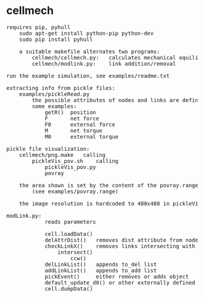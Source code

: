 # cellmech
<pre>
requires pip, pyhull
	sudo apt-get install python-pip python-dev
	sudo pip install pyhull

	a suitable makefile alternates two programs:
		cellmech/cellmech.py:	calculates mechanical equilibrium
		cellmech/modlink.py:    link addition/removal
	
run the example simulation, see examples/readme.txt

extracting info from pickle files:
	examples/pickleRead.py
		the possible attributes of nodes and links are defined in cellmech/cell.py
		some examples:
			getR()  position
			F		net force 
			F0		external force
			M		net torque
			M0		external torque
	
pickle file visualization:
	cellmech/png.make	calling
		pickleVis_pov.sh 	calling
			pickleVis_pov.py
			povray

	the area shown is set by the content of the povray.range file
		(see examples/povray.range)

	the image resolution is hardcoded to 480x480 in pickleVis_pov.sh

modLink.py:
            reads parameters

            cell.loadData()
            delAttrDist()   removes dist attribute from nodes
            checkLinkX()    removes links intersecting with other links
                intersect()
                    ccw()
            delLinkList()   appends to_del list
            addLinkList()   appends to_add list
            pickEvent()     either removes or adds object
            default_update_d0() or other externally defined function
            cell.dumpData()

</pre>

